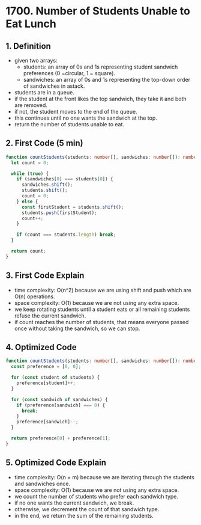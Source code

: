 # 1700. Number of Students Unable to Eat Lunch

## 1. Definition

- given two arrays:
  - students: an array of 0s and 1s representing student sandwich preferences (0 =circular, 1 = square).
  - sandwiches: an array of 0s and 1s representing the top-down order of sandwiches in astack.
- students are in a queue.
- if the student at the front likes the top sandwich, they take it and both are removed.
- if not, the student moves to the end of the queue.
- this continues until no one wants the sandwich at the top.
- return the number of students unable to eat.

## 2. First Code (5 min)

```ts
function countStudents(students: number[], sandwiches: number[]): number {
  let count = 0;

  while (true) {
    if (sandwiches[0] === students[0]) {
      sandwiches.shift();
      students.shift();
      count = 0;
    } else {
      const firstStudent = students.shift();
      students.push(firstStudent);
      count++;
    }

    if (count === students.length) break;
  }

  return count;
}
```

## 3. First Code Explain

- time complexity: O(n^2) because we are using shift and push which are O(n) operations.
- space complexity: O(1) because we are not using any extra space.
- we keep rotating students until a student eats or all remaining students refuse the current sandwich.
- if count reaches the number of students, that means everyone passed once without taking the sandwich, so we can stop.

## 4. Optimized Code

```ts
function countStudents(students: number[], sandwiches: number[]): number {
  const preference = [0, 0];

  for (const student of students) {
    preference[student]++;
  }

  for (const sandwich of sandwiches) {
    if (preference[sandwich] === 0) {
      break;
    }
    preference[sandwich]--;
  }

  return preference[0] + preference[1];
}
```

## 5. Optimized Code Explain

- time complexity: O(n + m) because we are iterating through the students and sandwiches once.
- space complexity: O(1) because we are not using any extra space.
- we count the number of students who prefer each sandwich type.
- if no one wants the current sandwich, we break.
- otherwise, we decrement the count of that sandwich type.
- in the end, we return the sum of the remaining students.
